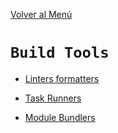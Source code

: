 [Volver al Menú](/readme.md)

# `Build Tools`

- [Linters formatters](Linters%20and%20Formatters/linters.md)

- [Task Runners](Task%20Runners/task.md)

- [Module Bundlers](Module%20Bundlers/root.md)

